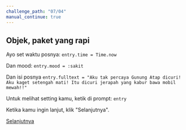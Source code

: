 ```yaml
---
challenge_path: "07/04"
manual_continue: true
---
```


## Objek, paket yang rapi

Ayo set waktu posnya: `entry.time = Time.now`

Dan mood: `entry.mood = :sakit`

Dan isi posnya `entry.fulltext = "Aku tak percaya Gunung Atap dicuri! Aku kaget setengah mati! Itu dicuri jerapah yang kabur bawa mobil mewah!!"`

Untuk melihat setting kamu, ketik di prompt: `entry`

Ketika kamu ingin lanjut, klik "Selanjutnya".

<div class="cta-with-btn">
	<a href="05.html" class="btn-cta btn-cta-selanjutnya js-challenge-link">Selanjutnya</a>
</div>
